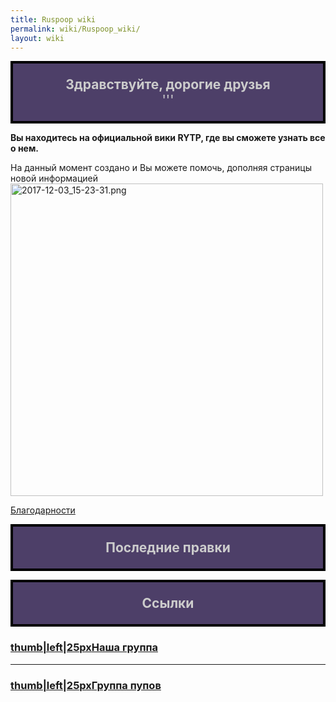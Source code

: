 ```yaml
---
title: Ruspoop wiki
permalink: wiki/Ruspoop_wiki/
layout: wiki
---
```


<mainpage-leftcolumn-start/>

<div style="border:4px solid #000000; background:#4d3f68; text-align:center; font-size:150%; color:#cccccc">

**Здравствуйте, дорогие друзья**  
'''

</div>

**Вы находитесь на официальной вики RYTP, где вы сможете узнать все о
нем.**

На данный момент создано [](Служебная:Allpages "wikilink") и Вы можете
помочь, дополняя страницы новой информацией
<img src="2017-12-03_15-23-31.png" title="fig:2017-12-03_15-23-31.png" width="500" height="500" alt="2017-12-03_15-23-31.png" />

[Благодарности](Благодарности "wikilink")

<mainpage-endcolumn/> <mainpage-rightcolumn-start/>

<div style="border:4px solid #000000; background:#4d3f68; text-align:center; font-size:150%; color:#cccccc">

**Последние правки**

</div>

<activityfeed size="5" shortlist="true"></activityfeed>

<div style="border:4px solid #000000; background:#4d3f68; text-align:center; font-size:150%; color:#cccccc">

**Ссылки**

</div>

### **[thumb\|left\|25px](Файл:Vk_icon-icons.com_66681.png "wikilink")[Наша группа](https://vk.com/ruspoopwiki)**

------------------------------------------------------------------------

### **[thumb\|left\|25px](Файл:Vk_icon-icons.com_66681.png "wikilink")[Группа пупов](https://vk.com/russianpoop)**

<mainpage-endcolumn/>
